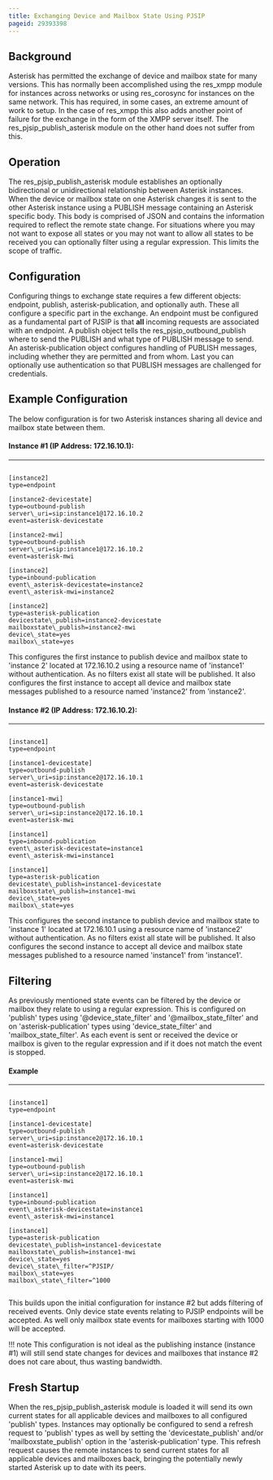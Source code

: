 ```yaml
---
title: Exchanging Device and Mailbox State Using PJSIP
pageid: 29393398
---
```


Background
----------

Asterisk has permitted the exchange of device and mailbox state for many versions. This has normally been accomplished using the res\_xmpp module for instances across networks or using res\_corosync for instances on the same network. This has required, in some cases, an extreme amount of work to setup. In the case of res\_xmpp this also adds another point of failure for the exchange in the form of the XMPP server itself. The res\_pjsip\_publish\_asterisk module on the other hand does not suffer from this.

Operation
---------

The res\_pjsip\_publish\_asterisk module establishes an optionally bidirectional or unidirectional relationship between Asterisk instances. When the device or mailbox state on one Asterisk changes it is sent to the other Asterisk instance using a PUBLISH message containing an Asterisk specific body. This body is comprised of JSON and contains the information required to reflect the remote state change. For situations where you may not want to expose all states or you may not want to allow all states to be received you can optionally filter using a regular expression. This limits the scope of traffic.

Configuration
-------------

Configuring things to exchange state requires a few different objects: endpoint, publish, asterisk-publication, and optionally auth. These all configure a specific part in the exchange. An endpoint must be configured as a fundamental part of PJSIP is that **all** incoming requests are associated with an endpoint. A publish object tells the res\_pjsip\_outbound\_publish where to send the PUBLISH and what type of PUBLISH message to send. An asterisk-publication object configures handling of PUBLISH messages, including whether they are permitted and from whom. Last you can optionally use authentication so that PUBLISH messages are challenged for credentials.

Example Configuration
---------------------

The below configuration is for two Asterisk instances sharing all device and mailbox state between them.

#### Instance #1 (IP Address: 172.16.10.1):




---

  
  


```

[instance2]
type=endpoint

[instance2-devicestate]
type=outbound-publish
server\_uri=sip:instance1@172.16.10.2
event=asterisk-devicestate

[instance2-mwi]
type=outbound-publish
server\_uri=sip:instance1@172.16.10.2
event=asterisk-mwi
 
[instance2]
type=inbound-publication
event\_asterisk-devicestate=instance2
event\_asterisk-mwi=instance2

[instance2]
type=asterisk-publication
devicestate\_publish=instance2-devicestate
mailboxstate\_publish=instance2-mwi
device\_state=yes
mailbox\_state=yes

```


This configures the first instance to publish device and mailbox state to 'instance 2' located at 172.16.10.2 using a resource name of 'instance1' without authentication. As no filters exist all state will be published. It also configures the first instance to accept all device and mailbox state messages published to a resource named 'instance2' from 'instance2'.

#### Instance #2 (IP Address: 172.16.10.2):




---

  
  


```

[instance1]
type=endpoint

[instance1-devicestate]
type=outbound-publish
server\_uri=sip:instance2@172.16.10.1
event=asterisk-devicestate
 
[instance1-mwi]
type=outbound-publish
server\_uri=sip:instance2@172.16.10.1
event=asterisk-mwi
 
[instance1]
type=inbound-publication
event\_asterisk-devicestate=instance1
event\_asterisk-mwi=instance1

[instance1]
type=asterisk-publication
devicestate\_publish=instance1-devicestate
mailboxstate\_publish=instance1-mwi
device\_state=yes
mailbox\_state=yes

```


This configures the second instance to publish device and mailbox state to 'instance 1' located at 172.16.10.1 using a resource name of 'instance2' without authentication. As no filters exist all state will be published. It also configures the second instance to accept all device and mailbox state messages published to a resource named 'instance1' from 'instance1'.

Filtering
---------

As previously mentioned state events can be filtered by the device or mailbox they relate to using a regular expression. This is configured on 'publish' types using '@device\_state\_filter' and '@mailbox\_state\_filter' and on 'asterisk-publication' types using 'device\_state\_filter' and 'mailbox\_state\_filter'. As each event is sent or received the device or mailbox is given to the regular expression and if it does not match the event is stopped.

#### Example




---

  
  


```

[instance1]
type=endpoint

[instance1-devicestate]
type=outbound-publish
server\_uri=sip:instance2@172.16.10.1
event=asterisk-devicestate

[instance1-mwi]
type=outbound-publish
server\_uri=sip:instance2@172.16.10.1
event=asterisk-mwi
 
[instance1]
type=inbound-publication
event\_asterisk-devicestate=instance1
event\_asterisk-mwi=instance1

[instance1]
type=asterisk-publication
devicestate\_publish=instance1-devicestate
mailboxstate\_publish=instance1-mwi
device\_state=yes
device\_state\_filter=^PJSIP/
mailbox\_state=yes
mailbox\_state\_filter=^1000
 

```


This builds upon the initial configuration for instance #2 but adds filtering of received events. Only device state events relating to PJSIP endpoints will be accepted. As well only mailbox state events for mailboxes starting with 1000 will be accepted.




!!! note 
    This configuration is not ideal as the publishing instance (instance #1) will still send state changes for devices and mailboxes that instance #2 does not care about, thus wasting bandwidth.

      
[//]: # (end-note)



Fresh Startup
-------------

When the res\_pjsip\_publish\_asterisk module is loaded it will send its own current states for all applicable devices and mailboxes to all configured 'publish' types. Instances may optionally be configured to send a refresh request to 'publish' types as well by setting the 'devicestate\_publish' and/or 'mailboxstate\_publish' option in the 'asterisk-publication' type. This refresh request causes the remote instances to send current states for all applicable devices and mailboxes back, bringing the potentially newly started Asterisk up to date with its peers.

